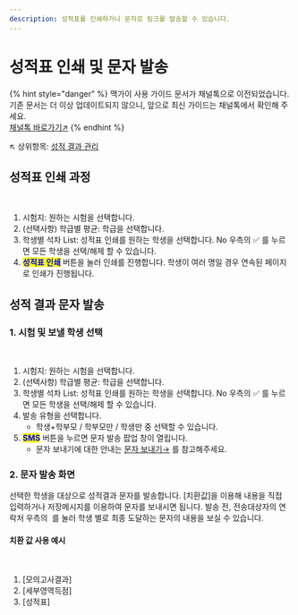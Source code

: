 ```yaml
---
description: 성적표를 인쇄하거나 문자로 링크를 발송할 수 있습니다.
---
```


# 성적표 인쇄 및 문자 발송

{% hint style="danger" %}
맥가이 사용 가이드 문서가 채널톡으로 이전되었습니다.\
기존 문서는 더 이상 업데이트되지 않으니, 앞으로 최신 가이드는 채널톡에서 확인해 주세요.\
[채널톡 바로가기↗](https://docs.channel.io/macgai-guide/ko/articles/send-report-22baf483)
{% endhint %}

↖ 상위항목: [성적 결과 관리](./)

## 성적표 인쇄 과정

<figure><img src="../../.gitbook/assets/성적표 인쇄.png" alt=""><figcaption></figcaption></figure>

1. 시험지: 원하는 시험을 선택합니다.
2. (선택사항) 학급별 평균: 학급을 선택합니다.
3. 학생별 석차 List: 성적표 인쇄를 원하는 학생을 선택합니다. No 우측의 ✅ 를 누르면 모든 학생을 선택/해제 할 수 있습니다.
4. <mark style="color:blue;">**성적표 인쇄**</mark> 버튼을 눌러 인쇄를 진행합니다. 학생이 여러 명일 경우 연속된 페이지로 인쇄가 진행됩니다.

## 성적 결과 문자 발송

### 1. 시험 및 보낼 학생 선택

<figure><img src="../../.gitbook/assets/성적문자발송-1.png" alt=""><figcaption></figcaption></figure>

1. 시험지: 원하는 시험을 선택합니다.
2. (선택사항) 학급별 평균: 학급을 선택합니다.
3. 학생별 석차 List: 성적표 인쇄를 원하는 학생을 선택합니다. No 우측의 ✅ 를 누르면 모든 학생을 선택/해제 할 수 있습니다.
4. 발송 유형을 선택합니다.
   * 학생+학부모 / 학부모만 / 학생만 중 선택할 수 있습니다.
5. <mark style="color:blue;">**SMS**</mark> 버튼을 누르면 문자 발송 팝업 창이 열립니다.
   * 문자 보내기에 대한 안내는 [문자 보내기→](broken-reference) 를 참고해주세요.&#x20;

### 2. 문자 발송 화면

선택한 학생을 대상으로 성적결과 문자를 발송합니다. \[치환값]을 이용해 내용을 직접 입력하거나 저장메시지를 이용하여 문자를 보내시면 됩니다. 발송 전, 전송대상자의 연락처 우측의 <img src="../../.gitbook/assets/btn_미리보기.png" alt="" data-size="line"> 를 눌러 학생 별로 최종 도달하는 문자의 내용을 보실 수 있습니다.

#### 치환 값 사용 예시

<figure><img src="../../.gitbook/assets/성적표발송 치환값.png" alt=""><figcaption></figcaption></figure>

1. \[모의고사결과]
2. \[세부영역득점]
3. \[성적표]
